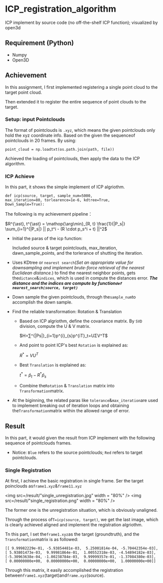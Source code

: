 # ICP_registration_algorithm
ICP implement by source code (no off-the-shelf ICP function); visualized by open3d

## Requirement (Python)

- Numpy
- Open3D

## Achievement

In this assignment, I first implemented registering a single point cloud to the target point cloud.

Then extended it to register the entire sequence of point clouds to the target.

### Setup: input Pointclouds

The format of pointclouds is `.xyz`, which means the given pointclouds only hold the xyz coordinate info. Based on the given the sequenceof pointclouds in 20 frames. By using:

    point_cloud = np.loadtxt(os.path.join(path, file))

Achieved the loading of pointclouds, then apply the data to the ICP algorithm.

### ICP Achieve

In this part, it shows the simple implement of ICP algriothm.

    def icp(source, target, sample_num=5000,
    max_iteration=80, torlearence=1e-6, kdtree=True, 
    Down_Sample=True):

The following is my achievement pipeline：

$R^{\ast}, t^{\ast} = \mathop{\arg\min}_{R, t} \frac{1}{|P_s|} \sum_{i=1}^{|P_s|} || p_t^i - (R \cdot p_s^i + t) ||^2$

- Initial the paras of the icp function:
  
  Included source & target pointclouds, max_iteration, dawn_sample_points, and the torlerance of shutting the iteration.
- Uses KDtree or `nearest search`(*Set an appropriate value for downsampling and implement brute-force retrieval of the nearest Euclidean distance.*) to find the nearest neighbor points, gets the`dictance`&`indices`, which is used in compute the distances error.
  ***The distance and the indices are compute by function`def nearest_search(source, target)`***
- Down sample the given pointclouds, through the`sample_num`to accomplish the down sample.
- Find the reliable transformation: Rotation & Translation
  - Based on ICP algriothm, define the covariance matrix. By `SVD` division, compute the U & V matrix.

    $H=∑^{|Ps|}_{i=1}p^{i}_{s}p^{iT}_t=UΣV^T$

  - And point to point ICP's best `Rotation` is explained as:

    $R^{\ast}=VU^T$
  - Best `Translation` is explained as:
  
    $t^{\ast} = \bar p_t - R^{\ast} \bar p_s$
  - Combine the`Rotation` & `Translation` matrix into `Transformation`matrix.
- At the biginning, the related paras like `tolerance`&`max_iteration`are used to implement breaking out of iteration loops and obtaining the`Transformation`matrix within the allowed range of error.

## Result

In this part, it would given the result from ICP implement with the following sequence of pointclouds frames.

- Notice: `Blue` refers to the source pointclouds; `Red` refers to target pointclouds.

### Single Registration

At first, I achieve the basic registration in single frame. Ser the target poinclouds as`frame1.xyz`&`frame11.xyz`

<img src=/result/"single_unregistration.jpg" width = "80%" /> <img src=/result/"single_registration.png" width = "80%" />

The former one is the unregistration situation, which is obviously unaligned.

Through the process of`T=icp(source, target)`, we get the last image, which is clearly achieved aligned and implement the registration algriothm.

Tn this part, I set the`frame1.xyz`as the target (groundtruth), and the `Transformation`matrix is as followed:

    [[ 9.99982229e-01, -5.93854481e-03,  5.25001814e-04, -5.70442354e-03],
    [ 5.93801473e-03,  9.99981864e-01,  1.00552318e-03, -4.54894182e-03],
    [-5.30963638e-04, -1.00238784e-03,  9.99999357e-01, -1.37084380e-03],
    [ 0.00000000e+00,  0.00000000e+00,  0.00000000e+00,  1.00000000e+00]]

Through this matrix, it easily accomplished the registration between`frame1.xyz`(target)and`frame.xyz`(source).
